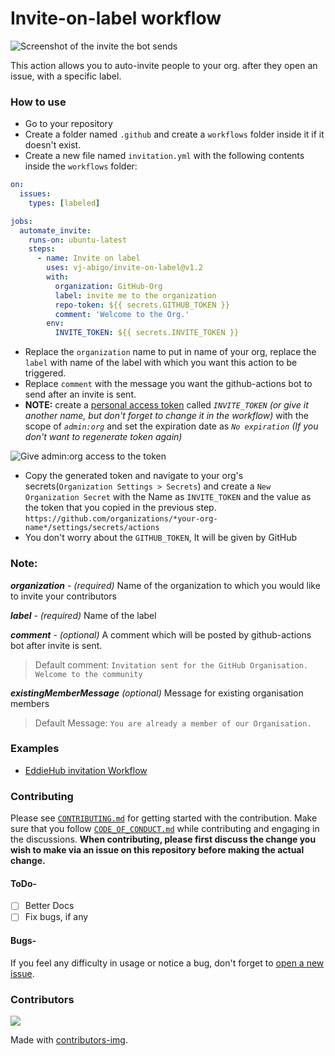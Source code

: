 # Invite-on-label workflow

![Screenshot of the invite the bot sends](https://user-images.githubusercontent.com/62864373/109786137-dc3b1280-7c32-11eb-9f10-e0e8ed936d2e.png)

This action allows you to auto-invite people to your org. after they open an issue, with a specific label.

### How to use

- Go to your repository
- Create a folder named `.github` and create a `workflows` folder inside it if it doesn't exist.
- Create a new file named `invitation.yml` with the following contents inside the `workflows` folder:

```yml
on:
  issues:
    types: [labeled]

jobs:
  automate_invite:
    runs-on: ubuntu-latest
    steps:
      - name: Invite on label
        uses: vj-abigo/invite-on-label@v1.2
        with:
          organization: GitHub-Org
          label: invite me to the organization
          repo-token: ${{ secrets.GITHUB_TOKEN }}
          comment: 'Welcome to the Org.'
        env:
          INVITE_TOKEN: ${{ secrets.INVITE_TOKEN }}
```

- Replace the `organization` name to put in name of your org, replace the `label` with name of the label with which you want this action to be triggered.
- Replace `comment` with the message you want the github-actions bot to send after an invite is sent.
- **NOTE:** create a [personal access token](https://github.com/settings/tokens/new) called _`INVITE_TOKEN`_ _(or give it another name, but don't forget to change it in the workflow)_ with the scope of _`admin:org`_ and set the expiration date as _`No expiration`_ _(If you don't want to regenerate token again)_

![Give admin:org access to the token](https://user-images.githubusercontent.com/43115551/109795252-b450ac80-7c3c-11eb-8de7-5dc5d600f82e.png)

- Copy the generated token and navigate to your org's secrets(`Organization Settings > Secrets`) and create a `New Organization Secret` with the Name as `INVITE_TOKEN` and the value as the token that you copied in the previous step.
  `https://github.com/organizations/*your-org-name*/settings/secrets/actions`
- You don't worry about the `GITHUB_TOKEN`, It will be given by GitHub

### Note:

**_organization_** - _(required)_ Name of the organization to which you would like to invite your contributors

**_label_** - _(required)_ Name of the label

**_comment_** - _(optional)_ A comment which will be posted by github-actions bot after invite is sent.

> Default comment: `Invitation sent for the GitHub Organisation. Welcome to the community`

**_existingMemberMessage_** _(optional)_ Message for existing organisation members

> Default Message: `You are already a member of our Organisation.`

### Examples

- [EddieHub invitation Workflow](https://github.com/EddieHubCommunity/support/blob/main/.github/workflows/invitation.yml)

### Contributing

Please see [`CONTRIBUTING.md`](./CONTRIBUTING.md) for getting started with the contribution. Make sure that you follow [`CODE_OF_CONDUCT.md`](./CODE_OF_CONDUCT.md) while contributing and engaging in the discussions. **When contributing, please first discuss the change you wish to make via an issue on this repository before making the actual change.**

#### ToDo-

- [ ] Better Docs
- [ ] Fix bugs, if any

#### Bugs-

If you feel any difficulty in usage or notice a bug, don't forget to [open a new issue](https://github.com/vj-abigo/invite-on-label/issues/new).

### Contributors

<a href="https://github.com/vj-abigo/invite-on-label/graphs/contributors">
  <img src="https://contrib.rocks/image?repo=vj-abigo/invite-on-label" />
</a>

Made with [contributors-img](https://contrib.rocks).
